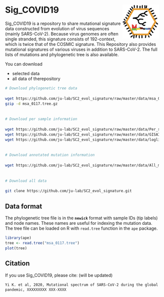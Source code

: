 
# Sig_COVID19 <img src="logo2.png" align="right" width="120" />

Sig_COVID19 is a repository to share mutational signature data constructed from evolution of virus sequences (mainly SARS-CoV-2). Because virus genomes are often single stranded, this signature consists of 192-context, which is twice that of the COSMIC signature. This Repository also provides mutational signatures of various viruses in addition to SARS-CoV-2. The full lists of mutations and phylogenetic tree is also available.

You can download

* selected data
* all data of therepository

```bash
# Download phylogenetic tree data

wget https://github.com/ju-lab/SC2_evol_signature/raw/master/data/msa_0117.tree.gz
gzip -d msa_0117.tree.gz


# Download per sample information

wget https://github.com/ju-lab/SC2_evol_signature/raw/master/data/Per_sample_mutation_list.csv.gz
wget https://github.com/ju-lab/SC2_evol_signature/raw/master/data/GISAID_metadata.csv
wget https://github.com/ju-lab/SC2_evol_signature/raw/master/data/loglikelihood_to_be_root_and_outgroup_distance.csv


# Download annotated mutation information

wget https://github.com/ju-lab/SC2_evol_signature/raw/master/data/All_mutation_information.csv.gz


# Download all data

git clone https://github.com/ju-lab/SC2_evol_signature.git

```

## Data format

The phylogenetic tree file is in the **`newick`** format with sample IDs (tip labels) and node names. These names are useful for indexing the mutation data. The tree file can be loaded on R with  `read.tree` function in the `ape` package.

```R
library(ape)
tree <- read.tree("msa_0117.tree")
plot(tree)
```



## Citation

If you use Sig_COVID19, please cite: (will be updated)
```
Yi K. et al, 2020, Mutational spectrum of SARS-CoV-2 during the global pandemic, XXXXXXXXX XXX-XXXX
```
